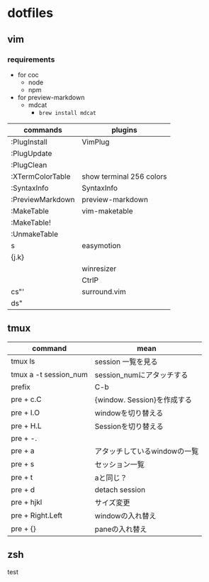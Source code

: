 # dotfiles

## vim

### requirements

- for coc
  - node
  - npm
- for preview-markdown
  - mdcat
    - `brew install mdcat`

|commands        |plugins                 |
|----------------|------------------------|
|:PlugInstall    |VimPlug                 |
|:PlugUpdate     |                        |
|:PlugClean      |                        |
|:XTermColorTable|show terminal 256 colors|
|:SyntaxInfo     |SyntaxInfo              |
|:PreviewMarkdown|preview-markdown        |
|:MakeTable      |vim-maketable           |
|:MakeTable!     |                        |
|:UnmakeTable    |                        |
|<Leader>s       |easymotion              |
|<Leader>{j.k}   |                        |
|<C-e>           |winresizer              |
|<C-p>           |CtrlP                   |
|cs"'            |surround.vim            |
|ds"             |                        |

## tmux

|command              |mean                        |
|---------------------|----------------------------|
|tmux ls              |session 一覧を見る          |
|tmux a -t session_num|session_numにアタッチする   |
|prefix               |C-b                         |
|pre + c.C            |{window. Session}を作成する |
|pre + I.O            |windowを切り替える          |
|pre + H.L            |Sessionを切り替える         |
|pre + -.|            |pane を切る                 |
|pre + a              |アタッチしているwindowの一覧|
|pre + s              |セッション一覧              |
|pre + t              |aと同じ？                   |
|pre + d              |detach session              |
|pre + hjkl           |サイズ変更                  |
|pre + Right.Left     |windowの入れ替え            |
|pre + {}             |paneの入れ替え              |

## zsh

test
